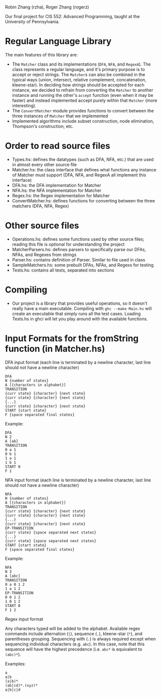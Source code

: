 Robin Zhang (rzha), Roger Zhang (rogerz)

Our final project for CIS 552: Advanced Programming, taught at the University of
Pennsylvania.

# Regular Language Library
The main features of this library are:
- The `Matcher` class and its implementations (`DFA`, `NFA`, and `RegexA`). The
  class represents a regular language, and it's primary purpose is to accept or
  reject strings. The `Matcher`s can also be combined in the typical ways
  (union, intersect, relative complement, concatenation, kleene-star). In
  deciding how strings should be accepted for each instance, we decided to
  refrain from converting the `Matcher` to another instance and running the
  other's `accept` function (even when it may be faster) and instead
  implemented accept purely within that `Matcher` (more interesting).
- The `ConvertMatcher` module provides functions to convert between the three
  instances of `Matcher` that we implemented
- Implemented algorithms include subset construction, node elimination,
  Thompson's construction, etc.

# Order to read source files
- Types.hs: defines the datatypes (such as DFA, NFA, etc.) that are used
  in almost every other source file
- Matcher.hs: the class interface that defines what functions any instance
  of Matcher must support (DFA, NFA, and RegexA all implement this interface)
- DFA.hs: the DFA implementation for Matcher
- NFA.hs: the NFA implementation for Matcher
- Regex.hs: the Regex implementation for Matcher
- ConvertMatcher.hs: defines functions for converting between the three
  matchers (DFA, NFA, Regex)

# Other source files
- Operations.hs: defines some functions used by other source files; reading
  this file is optional for understanding the project
- MatcherParsers.hs: defines parsers to specifically parse our DFAs, NFAs, and
  Regexes from strings
- Parser.hs: contains definition of Parser. Similar to file used in class
- SampleMatchers.hs: some prebuilt DFAs, NFAs, and Regexs for testing
- Tests.hs: contains all tests, separated into sections

# Compiling
- Our project is a library that provides useful operations, so it doesn't
  really have a main executable. Compiling with `ghc --make Main.hs` will
  create an executable that simply runs all the test cases. Loading Tests.hs
  in ghci will let you play around with the available functions.

# Input Formats for the fromString function (in Matcher.hs)

DFA input format (each line is terminated by a newline character, last line
should not have a newline character)

```
DFA
N {number of states}
A [{characters in alphabet}]
TRANSITION
{curr state} {character} {next state}
{curr state} {character} {next state}
{...}
{curr state} {character} {next state}
START {start state}
F {space separated final states}
```

Example:

```
DFA
N 2
A [ab]
TRANSITION
0 a 1
0 b 1
1 a 1
1 b 1
START 0
F 1
```

NFA input format (each line is terminated by a newline character, last line
should not have a newline character)

```
NFA
N {number of states}
A [{characters in alphabet}]
TRANSITION
{curr state} {character} {next state}
{curr state} {character} {next state}
{...}
{curr state} {character} {next state}
EP-TRANSITION
{curr state} {space separated next states}
{...}
{curr state} {space separated next states}
START {start state}
F {space separated final states}
```

Example:

```
NFA
N 3
A [abc]
TRANSITION
0 a 0 1 2
1 a 1 2
EP-TRANSITION
0 0 1 2
1 0 1 2
START 0
F 1 2
```

Regex input format

Any characters typed will be added to the alphabet. Available regex commands
include alternation (`|`), sequence (`.`), kleene-star (`*`), and parentheses
grouping. Sequencing with (`.`) is always required except when sequencing
individual characters (e.g. `abc`). In this case, note that this sequence will
have the highest precedence (i.e. `abc*` is equivalent to `(abc)*`).

Examples:

```
a
a|b
(a|b)*
(ab|cd)*.(xyz)*
a|b|c|d
```
